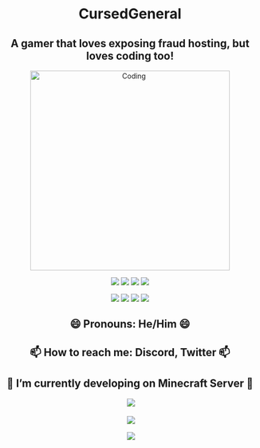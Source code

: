 <h1 align="center">CursedGeneral</h1>
<h2 align="center">A gamer that loves exposing fraud hosting, but loves coding too!</h2>
<p align="center">
  
  </p>
<p align="center">
<img align="center" alt="Coding" width="400" src="https://media.discordapp.net/attachments/832262271631622195/894574124985372682/79a43fa8cf86520814e7e37246332b89.jpg?width=441&height=432">
</p>
<p align="center">
  <img src="https://img.shields.io/github/followers/cursedgeneral?style=social">
  <img src="https://img.shields.io/youtube/channel/subscribers/UCE91ZYpYFMJJOuqUJihqizw?style=social">
  <img src="https://img.shields.io/twitter/follow/ItzCG_?style=social">
  <img src="https://img.shields.io/badge/Discord-CG%238318-blue">
  <p>
<p align="center">
  <img src="https://img.shields.io/badge/Language-HTML5-orange">
  <img src="https://img.shields.io/badge/Language-Bash-red">
  <img src="https://img.shields.io/badge/Language-Lua-lightgrey">
  <img src="https://img.shields.io/badge/Language-PHP-brightgreen">
  <p>
<h2 align="center">😄 Pronouns: He/Him 😄</h2>
<h2 align="center">📫 How to reach me: Discord, Twitter 📫</h2>
<h2 align="center">🔭 I’m currently developing on Minecraft Server 🔭</h2>
<p align="center">&nbsp;<img src="https://github-readme-stats.vercel.app/api/top-langs/?username=cursedgeneral&langs_count=5&theme=radical" /></p>
<p align="center">&nbsp;<img align="center" src="https://github-readme-stats.vercel.app/api?username=cursedgeneral&show_icons=true&theme=radical"/></p>
<p align="center">&nbsp;<img align="center" src="https://github-readme-stats.vercel.app/api?username=cursedgeneral&show_icons=true&theme=radical"/></p>
